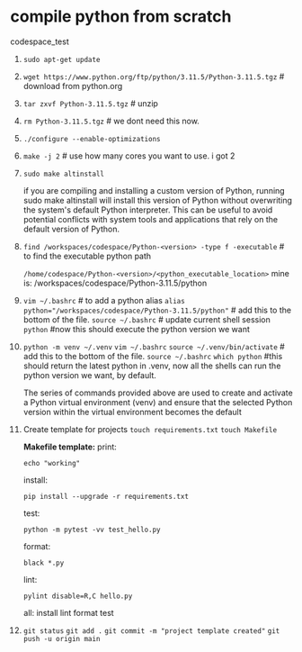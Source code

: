 # compile python from scratch
codespace_test

 1. `sudo apt-get update`
 
 2. `wget https://www.python.org/ftp/python/3.11.5/Python-3.11.5.tgz` # download from python.org

 3. `tar zxvf Python-3.11.5.tgz` # unzip

 4. `rm Python-3.11.5.tgz` # we dont need this now.

 5. `./configure --enable-optimizations`

 6. `make -j 2` # use how many cores you want to use. i got 2

 7. `sudo make altinstall`  

    if you are compiling and installing a custom version of Python, running sudo make altinstall will install this version of Python without overwriting the system's default Python interpreter. This can be useful to avoid potential conflicts with system tools and applications that rely on the default version of Python.  


 8. `find /workspaces/codespace/Python-<version> -type f -executable` # to find the executable python path

    `/home/codespace/Python-<version>/<python_executable_location>` mine is: /workspaces/codespace/Python-3.11.5/python 

9. `vim ~/.bashrc` # to add a python alias
   `alias python="/workspaces/codespace/Python-3.11.5/python"` # add this to the bottom of the file.
   `source ~/.bashrc` # update current shell session 
   `python` #now this should execute the python version we want

10. `python -m venv ~/.venv` 
    `vim ~/.bashrc`
    `source ~/.venv/bin/activate` # add this to the bottom of the file.
    `source ~/.bashrc`
    `which python` #this should return the latest python in .venv, now all the shells can run the python version we want, by default.

    The series of commands provided above are used to create and activate a Python virtual environment (venv) and ensure that the selected Python version within the virtual environment becomes the default

11. Create template for projects
    `touch requirements.txt`
    `touch Makefile`

    **Makefile template:**
    print:

        echo "working"

    install:

        pip install --upgrade -r requirements.txt

    test: 

        python -m pytest -vv test_hello.py

    format:

        black *.py

    lint:

        pylint disable=R,C hello.py


    all: install lint format test 

12. `git status`
    `git add .`
    `git commit -m "project template created"`
    `git push -u origin main`